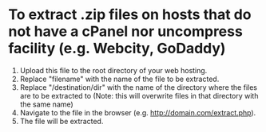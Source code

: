 To extract .zip files on hosts that do not have a cPanel nor uncompress facility (e.g. Webcity, GoDaddy)
=========================================================================

1. Upload this file to the root directory of your web hosting.
2. Replace "filename" with the name of the file to be extracted.
3. Replace "/destination/dir" with the name of the directory where the files are to be extracted to (Note: this will overwrite files in that directory with the same name)
5. Navigate to the file in the browser (e.g. http://domain.com/extract.php).
6. The file will be extracted.